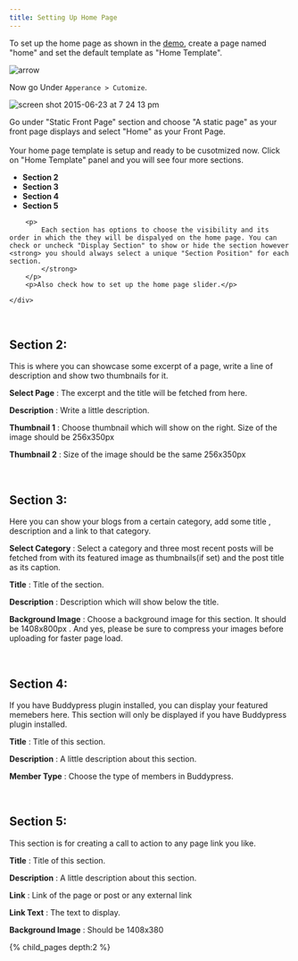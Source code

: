 ```yaml
---
title: Setting Up Home Page
---
```


To set up the home page as shown in the <a href="http://demo.rtcamp.com/foodmania/">demo</a>, create a page named "home" and set the default template as "Home Template".

![arrow](https://cloud.githubusercontent.com/assets/6297436/8307602/06a2d1c0-19dd-11e5-8825-858dacac2bcb.png)

Now go Under <code>Apperance > Cutomize</code>.

![screen shot 2015-06-23 at 7 24 13 pm](https://cloud.githubusercontent.com/assets/6297436/8307802/434942c0-19de-11e5-980a-a3c2f3b2afea.png)

<div class="row">
	<div class="col-md-6">
		Go under "Static Front Page" section and choose "A static page" as your front page displays and select "Home" as your Front Page.
	</div>
	<div class="col-md-6">
		<img src="https://cloud.githubusercontent.com/assets/6297436/8307850/9b7b7bca-19de-11e5-81e5-e69724ef1c5f.png" alt="">
	</div>
</div>
<br>

<div class="row">
	<div class="col-md-5">
	<img src="https://cloud.githubusercontent.com/assets/6297436/8308218/415140f0-19e1-11e5-9ad4-d61a1843fe91.png" alt="">
	</div>
	<div class="col-md-7">
		Your home page template is setup and ready to be cusotmized now.
		Click on "Home Template" panel and you will see four more sections.
		<ul>
			<li><strong>Section 2</strong></li>
			<li><strong>Section 3</strong></li>
			<li><strong>Section 4</strong></li>
			<li><strong>Section 5</strong></li>
		</ul>

		<p>
			Each section has options to choose the visibility and its order in which the they will be dispalyed on the home page. You can check or uncheck "Display Section" to show or hide the section however <strong> you should always select a unique "Section Position" for each section.
			</strong>
		</p>
		<p>Also check how to set up the home page slider.</p>

	</div>
</div>
<br>

<div class="row">
	<div class="col-md-7">
		<h2>Section 2:</h2>
		<p>This is where you can showcase some excerpt of a page, write a line of description and show two thumbnails for it.</p>
		<p><strong>Select Page</strong> : The excerpt and the title will be fetched from here.</p>
		<p><strong>Description</strong> : Write a little description.</p>
		<p><strong>Thumbnail 1</strong> : Choose thumbnail which will show on the right. Size of the image should be 256x350px</p>
		<p><strong>Thumbnail 2</strong> : Size of the image should be the same 256x350px</p>
	</div>
	<div class="col-md-5">
		<img src="https://cloud.githubusercontent.com/assets/6297436/8307804/435b35fc-19de-11e5-8529-6606351d0457.png" alt="">
	</div>
</div>

<br>

<h2>Section 3:</h2>

<p>Here you can show your blogs from a certain category, add some title , description and a link to that category.</p>
<p><strong>Select Category</strong> : Select a category and three most recent posts will be fetched from with its featured image as thumbnails(if set) and the post title as its caption.</p>
<p><strong>Title</strong> : Title of the section.</p>
<p><strong>Description</strong> : Description which will show below the title.</p>
<p><strong>Background Image</strong> : Choose a background image for this section. It should be 1408x800px . And yes, please be sure to compress your images before uploading for faster page load.</p>
<br>

<h2>Section 4:</h2>

<p>If you have Buddypress plugin installed, you can display your featured memebers here. This section will only be displayed if you have Buddypress plugin installed.</p>
<p><strong>Title</strong> : Title of this section.</p>
<p><strong>Description</strong> : A little description about this section.</p>
<p><strong>Member Type</strong> : Choose the type of members in Buddypress.</p>

<br>

<h2>Section 5:</h2>

<p>This section is for creating a call to action to any page link you like.</p>
<p><strong>Title</strong> : Title of this section.</p>
<p><strong>Description</strong> : A little description about this section.</p>
<p><strong>Link</strong> : Link of the page or post or any external link</p>
<p><strong>Link Text</strong> : The text to display.</p>
<p><strong>Background Image</strong> : Should be 1408x380</p>

{% child_pages depth:2 %}

